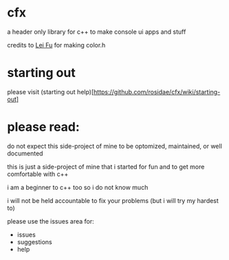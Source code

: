 # cfx

a header only library for c++ to make console ui apps and stuff

credits to [Lei Fu](https://github.com/imfl/color-console) for making color.h

# starting out

please visit (starting out help)[https://github.com/rosidae/cfx/wiki/starting-out]

# please read:

do not expect this side-project of mine to be optomized, maintained, or well documented

this is just a side-project of mine that i started for fun and to get more comfortable with c++

i am a beginner to c++ too so i do not know much

i will not be held accountable to fix your problems (but i will try my hardest to)

please use the issues area for:

 * issues
 * suggestions
 * help
